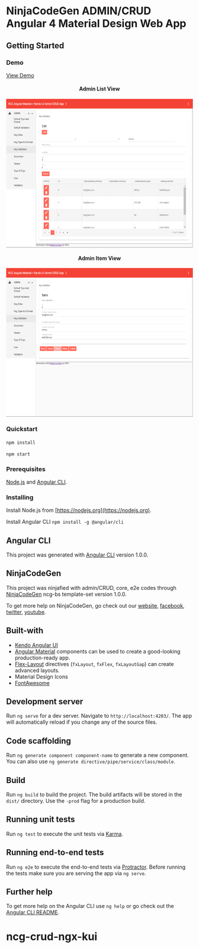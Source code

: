 # NinjaCodeGen ADMIN/CRUD Angular 4 Material Design Web App

## Getting Started

### Demo
[View Demo](https://ninjacodegen.github.io/ncg-crud-ngx-kui/)

<div style="text-align: center;">
  <h4>Admin List View</h4>
  <img src="./src/assets/admin-list-view.png" align="center" height="400" width="550" />
</div>

<div style="text-align: center;">
  <h4>Admin Item View</h4>
  <img src="./src/assets/admin-item-view.png" align="center" height="400" width="550" />
</div>

### Quickstart

`npm install`

`npm start`

### Prerequisites
[Node.js](https://nodejs.org) and [Angular CLI](https://github.com/angular/angular-cli).

### Installing
Install Node.js from [https://nodejs.org](https://nodejs.org).

Install Angular CLI `npm install -g @angular/cli`

## Angular CLI
This project was generated with [Angular CLI](https://github.com/angular/angular-cli) version 1.0.0.

## NinjaCodeGen
This project was ninjafied with admin/CRUD, core, e2e codes through [NinjaCodeGen](https://ninjaCodeGen.com) ncg-bs template-set version 1.0.0.
 
To get more help on NinjaCodeGen, go check out our [website](https://ninjaCodeGen.com), [facebook](https://facebook.com/ninjaCodeGen), [twitter](https://twitter.com/ninjaCodeGen), [youtube](https://youtube.com/ninjaCodeGen).

## Built-with
* [Kendo Angular UI](http://www.telerik.com/kendo-angular-ui)
* [Angular Material](http://github.com/angular/material) components can be used to create a good-looking production-ready app.
* [Flex-Layout](http://github.com/angular/flex-layout) directives (`fxLayout`, `fxFlex`, `fxLayoutGap`) can create advanced layouts.
* Material Design Icons
* [FontAwesome](http://fontawesome.io)

## Development server

Run `ng serve` for a dev server. Navigate to `http://localhost:4203/`. The app will automatically reload if you change any of the source files.
 
## Code scaffolding
 
Run `ng generate component component-name` to generate a new component. You can also use `ng generate directive/pipe/service/class/module`.
 
## Build
 
Run `ng build` to build the project. The build artifacts will be stored in the `dist/` directory. Use the `-prod` flag for a production build.
 
## Running unit tests
 
Run `ng test` to execute the unit tests via [Karma](https://karma-runner.github.io).
 
## Running end-to-end tests
 
Run `ng e2e` to execute the end-to-end tests via [Protractor](http://www.protractortest.org/).
Before running the tests make sure you are serving the app via `ng serve`.
 
## Further help
 
To get more help on the Angular CLI use `ng help` or go check out the [Angular CLI README](https://github.com/angular/angular-cli/blob/master/README.md).
# ncg-crud-ngx-kui
